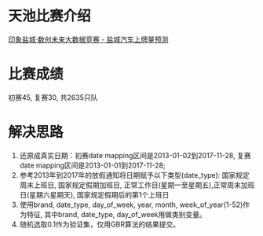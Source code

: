 # 天池比赛介绍
[印象盐城·数创未来大数据竞赛 - 盐城汽车上牌量预测](https://tianchi.aliyun.com/competition/introduction.htm?spm=5176.100067.5678.1.3ce53cddlnx70h&raceId=231641)

# 比赛成绩
初赛45, 复赛30, 共2635只队

# 解决思路
1. 还原成真实日期：初赛date mapping区间是2013-01-02到2017-11-28, 复赛date mapping区间是2013-01-01到2017-11-28;
2. 参考2013年到2017年的放假通知将日期赋予以下类型(date_type): 国家规定周末上班日, 国家规定假期加班日, 正常工作日(星期一至星期五),正常周末加班日(星期六星期天), 国家规定假期后的第1个上班日
3. 使用brand, date_type,  day_of_week, year, month, week_of_year(1-52)作为特征, 其中brand, date_type, day_of_week用做类别变量。
4. 随机选取0.1作为验证集，仅用GBR算法的结果提交。
